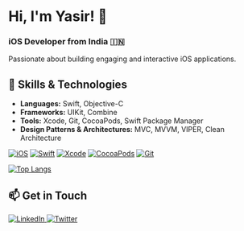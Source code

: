 # Hi, I'm Yasir! 👋

### iOS Developer from India 🇮🇳

Passionate about building engaging and interactive iOS applications.

## 🚀 Skills & Technologies

- **Languages:** Swift, Objective-C
- **Frameworks:** UIKit, Combine
- **Tools:** Xcode, Git, CocoaPods, Swift Package Manager
- **Design Patterns & Architectures:** MVC, MVVM, VIPER, Clean Architecture

[![iOS](https://img.shields.io/badge/iOS-000000?style=for-the-badge&logo=ios&logoColor=white)](https://www.apple.com/ios/)
[![Swift](https://img.shields.io/badge/Swift-FA7343?style=for-the-badge&logo=swift&logoColor=white)](https://swift.org/)
[![Xcode](https://img.shields.io/badge/Xcode-007ACC?style=for-the-badge&logo=Xcode&logoColor=white)](https://developer.apple.com/xcode/)
[![CocoaPods](https://img.shields.io/badge/CocoaPods-EE3322?style=for-the-badge&logo=CocoaPods&logoColor=white)](https://cocoapods.org/)
[![Git](https://img.shields.io/badge/GIT-E44C30?style=for-the-badge&logo=git&logoColor=white)](https://git-scm.com/)

[![Top Langs](https://github-readme-stats.vercel.app/api/top-langs?username=hussainyasir23&layout=compact&theme=dark)](https://github.com/hussainyasir23/)

## 📫 Get in Touch

<p align="left">
  <a href="https://www.linkedin.com/in/hussainyasir23/" target="_blank">
    <img src="https://img.shields.io/badge/LinkedIn-0A66C2?style=for-the-badge&logo=linkedin&logoColor=white" alt="LinkedIn" />
  </a>
  <a href="https://twitter.com/hussainyasir23" target="_blank">
    <img src="https://img.shields.io/badge/Twitter-1DA1F2?style=for-the-badge&logo=twitter&logoColor=white" alt="Twitter" />
  </a>
</p>
